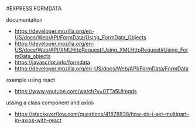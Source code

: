 #EXPRESS FORMDATA

documentation

- https://developer.mozilla.org/en-US/docs/Web/API/FormData/Using_FormData_Objects
- https://developer.mozilla.org/en-US/docs/Web/API/XMLHttpRequest/Using_XMLHttpRequest#Using_FormData_objects
- https://javascript.info/formdata
- https://developer.mozilla.org/en-US/docs/Web/API/FormData/FormData

example using react
- https://www.youtube.com/watch?v=0TTa5Ulmgds

ussing a class component and axios
- https://stackoverflow.com/questions/41878838/how-do-i-set-multipart-in-axios-with-react